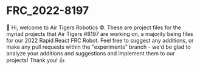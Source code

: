 # FRC_2022-8197
👋 Hi, welcome to Air Tigers Robotics ©. These are project files for the myriad projects that Air Tigers #8197 are working on, a majority being files for our 2022 Rapid React FRC Robot. Feel free to suggest any additions, or make any pull requests within the "experiments" branch - we'd be glad to analyze your additions and suggestions and implement them to our projects! Thank you! 👍
